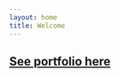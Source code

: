 ```yaml
---
layout: home
title: Welcome
---
```


## <a href="https://ebolotin.com/portfolio/" target="_self">See portfolio here</a>
